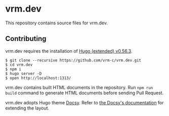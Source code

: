 # vrm.dev

This repository contains source files for vrm.dev.

## Contributing

vrm.dev requires the installation of [Hugo (extended) v0.56.3](https://github.com/gohugoio/hugo/releases/tag/v0.56.3).

```console
$ git clone --recursive https://github.com/vrm-c/vrm.dev.git
$ cd vrm.dev
$ npm i
$ hugo server -D
$ open http://localhost:1313/
```

vrm.dev contains built HTML documents in the repository. Run `npm run build` command to generate HTML documents before sending Pull Request.

vrm.dev adopts Hugo theme [Docsy](https://github.com/google/docsy). Refer to [the Docsy's documentation](https://www.docsy.dev/docs/adding-content/lookandfeel/) for extending the layout.

<!--
## License

[UNKNOWN](LICENSE)
-->
